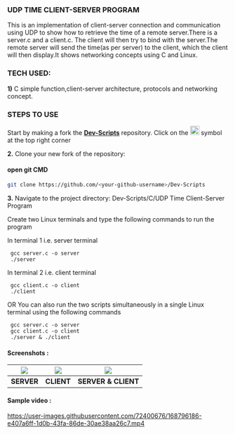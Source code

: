 ### UDP TIME CLIENT-SERVER PROGRAM
This is an implementation of client-server connection and communication using UDP to show how to retrieve the time of a remote server.There is a server.c and a client.c. The client will then try to bind with the server.The remote server will send the time(as per server) to the client, which the client will then display.It shows networking concepts using C and Linux.

### TECH USED:
 **1)** C
    simple function,client-server architecture, protocols and networking concept.
    
### STEPS TO USE
Start by making a fork the [**Dev-Scripts**](https://github.com/abhijeet007rocks8/Dev-Scripts) repository. Click on the <a href="https://github.com/abhijeet007rocks8/Dev-Scripts/fork"><img src="https://i.imgur.com/G4z1kEe.png" height="21" width="21"></a> symbol at the top right corner

**2.** Clone your new fork of the repository:
#### open git CMD
```bash
git clone https://github.com/<your-github-username>/Dev-Scripts
```

**3.** Navigate to the project directory:
 Dev-Scripts/C/UDP Time Client-Server Program
 
 Create two Linux terminals and type the following commands to run the program
 
 In terminal 1 i.e. server terminal
 ```
  gcc server.c -o server
  ./server
 ```
 
 In terminal 2 i.e. client terminal
 ```
  gcc client.c -o client
  ./client
 ```
 
 OR
 You can also run the two scripts simultaneously in a single Linux terminal using the following commands
 
 ```
  gcc server.c -o server
  gcc client.c -o client
  ./server & ./client
 ```
 #### Screenshots :
|![](https://user-images.githubusercontent.com/72400676/168792428-f7acd9e4-ebc2-48a7-b12f-2446dc70ded3.png)|![](https://user-images.githubusercontent.com/72400676/168792523-f07509e2-84d8-400c-97a0-fa6728e5c69a.png)|![](https://user-images.githubusercontent.com/72400676/168793706-737e36e3-d63e-4a49-b9e1-bc126f5ce7cc.png)
|:---:|:---:|:---:|
|**SERVER**|**CLIENT**|**SERVER & CLIENT**|

 #### Sample video :
 

https://user-images.githubusercontent.com/72400676/168796186-e407a6ff-1d0b-43fa-86de-30ae38aa26c7.mp4


